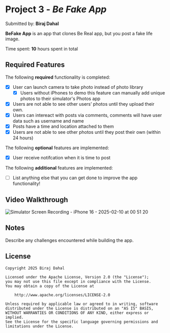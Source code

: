 # Project 3 - *Be Fake App*

Submitted by: **Biraj Dahal**

**BeFake App** is an app that clones Be Real app, but you post a fake life image.

Time spent: **10** hours spent in total

## Required Features

The following **required** functionality is completed:

- [x] User can launch camera to take photo instead of photo library
  - [x] Users without iPhones to demo this feature can manually add unique photos to their simulator's Photos app
- [x] Users are not able to see other users’ photos until they upload their own.
- [x] Users can intereact with posts via comments, comments will have user data such as username and name
- [x] Posts have a time and location attached to them
- [x] Users are not able to see other photos until they post their own (within 24 hours)	
 
The following **optional** features are implemented:

- [x] User receive notifcation when it is time to post

The following **additional** features are implemented:

- [ ] List anything else that you can get done to improve the app functionality!

## Video Walkthrough

![Simulator Screen Recording - iPhone 16 - 2025-02-10 at 00 51 20](https://github.com/user-attachments/assets/e44ade58-75b7-480b-ae53-2fe0de8f44da)


## Notes

Describe any challenges encountered while building the app.

## License

    Copyright 2025 Biraj Dahal

    Licensed under the Apache License, Version 2.0 (the "License");
    you may not use this file except in compliance with the License.
    You may obtain a copy of the License at

        http://www.apache.org/licenses/LICENSE-2.0

    Unless required by applicable law or agreed to in writing, software
    distributed under the License is distributed on an "AS IS" BASIS,
    WITHOUT WARRANTIES OR CONDITIONS OF ANY KIND, either express or implied.
    See the License for the specific language governing permissions and
    limitations under the License.
